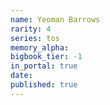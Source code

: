 ```yaml
---
name: Yeoman Barrows
rarity: 4
series: tos
memory_alpha:
bigbook_tier: -1
in_portal: true
date:
published: true
---
```



